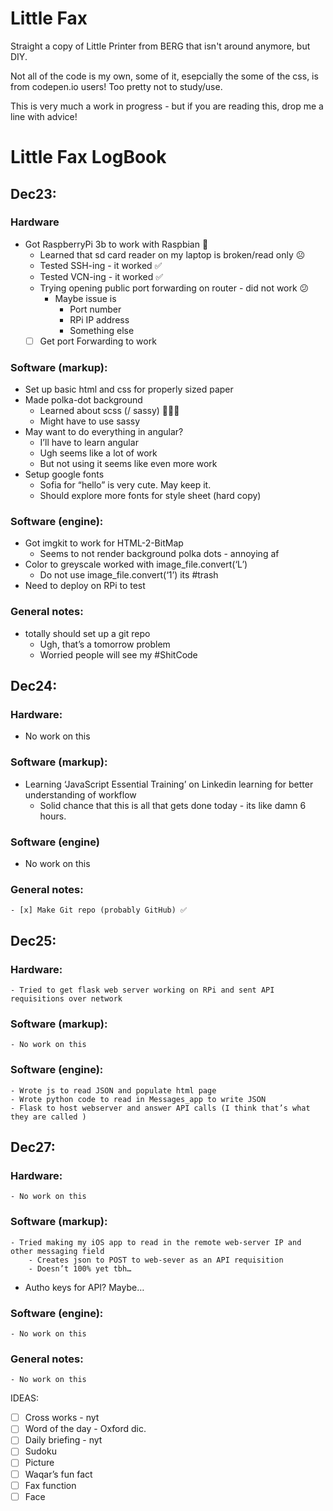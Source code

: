# Little Fax
Straight a copy of Little Printer from BERG that isn't around anymore, but DIY.

Not all of the code is my own, some of it, esepcially the some of the css, is from codepen.io users! Too pretty not to study/use.

This is very much a work in progress - but if you are reading this, drop me a line with advice!




# Little Fax LogBook

## Dec23:
### Hardware
- Got RaspberryPi 3b to work with Raspbian 🥧
    - Learned that sd card reader on my laptop is broken/read only ☹️
    - Tested SSH-ing - it worked ✅
    - Tested VCN-ing - it worked ✅
    - Trying opening public port forwarding on router - did not work 😕
        - Maybe issue is
            - Port number
            - RPi IP address
            - Something else
    - [ ] Get port Forwarding to work

### Software (markup):
- Set up basic html and css for properly sized paper
- Made polka-dot background
    - Learned about scss (/ sassy) 💁🏻‍♀️
    - Might have to use sassy
- May want to do everything in angular?
    - I’ll have to learn angular
    - Ugh seems like a lot of work
    - But not using it seems like even more work
- Setup google fonts
    - Sofia for “hello” is very cute. May keep it.
    - Should explore more fonts for style sheet (hard copy)

### Software (engine):
- Got imgkit to work for HTML-2-BitMap
    - Seems to not render background polka dots - annoying af
- Color to greyscale worked with image_file.convert(‘L’)
    - Do not use image_file.convert(‘1’) its #trash
- Need to deploy on RPi to test

### General notes:
- totally should set up a git repo
    - Ugh, that’s a tomorrow problem
    - Worried people will see my #ShitCode


## Dec24:

### Hardware:
- No work on this
### Software (markup):
- Learning ‘JavaScript Essential Training’ on Linkedin learning for better understanding of workflow
    - Solid chance that this is all that gets done today - its like damn 6 hours.
### Software (engine)
- No work on this
### General notes:
    - [x] Make Git repo (probably GitHub) ✅

## Dec25:

### Hardware:
    - Tried to get flask web server working on RPi and sent API requisitions over network
### Software (markup):
    - No work on this
### Software (engine):
    - Wrote js to read JSON and populate html page
    - Wrote python code to read in Messages_app to write JSON
    - Flask to host webserver and answer API calls (I think that’s what they are called )

## Dec27:
### Hardware:
    - No work on this
### Software (markup):
    - Tried making my iOS app to read in the remote web-server IP and other messaging field
        - Creates json to POST to web-sever as an API requisition
        - Doesn’t 100% yet tbh…
- Autho keys for API? Maybe…
### Software (engine):
    - No work on this
### General notes:
    - No work on this


IDEAS:
- [ ] Cross works - nyt
- [ ] Word of the day - Oxford dic.
- [ ] Daily briefing - nyt
- [ ] Sudoku
- [ ] Picture
- [ ] Waqar’s fun fact
- [ ] Fax function
- [ ] Face
